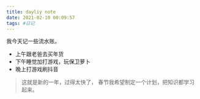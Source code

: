```yaml
---
title: dayliy note
date: 2021-02-10 00:09:57
tags: #日记  
---
```



我今天记一些流水账。

 - 上午跟老爸去买年货
 - 下午睡觉加打游戏，玩保卫萝卜
 - 晚上打游戏刷抖音


> 这就是新的一年，过得太快了，
春节我希望制定一个计划，把知识都学习起来。

